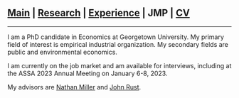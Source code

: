 
## [Main](https://gsileo.github.io/) | [Research](/research.html) | [Experience](/experience.html) | JMP | [CV](/cv/sileo_cv.pdf)

* * *

I am a PhD candidate in Economics at Georgetown University. My primary field of interest is empirical industrial organization. My secondary fields are public and environmental economics.

I am currently on the job market and am available for interviews, including at the ASSA 2023 Annual Meeting on January 6-8, 2023.

My advisors are [Nathan Miller](http://www.nathanhmiller.org/) and [John Rust](https://editorialexpress.com/jrust/).
